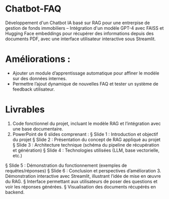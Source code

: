 # Chatbot-FAQ
Développement d'un Chatbot IA basé sur RAG pour une entrerpise de gestion de fonds immobiliers – Intégration d'un modèle GPT-4 avec FAISS et Hugging Face embeddings pour récupérer des informations depuis des documents PDF, avec une interface utilisateur interactive sous Streamlit.

# Améliorations :
- Ajouter un module d’apprentissage automatique pour affiner le
modèle sur des données internes.
- Permettre l’ajout dynamique de nouvelles FAQ et tester un
système de feedback utilisateur.


# Livrables 
1. Code fonctionnel du projet, incluant le modèle RAG et l’intégration avec une base documentaire.
2. PowerPoint de 6 slides comprenant :
§ Slide 1 : Introduction et objectif du projet
§ Slide 2 : Présentation du concept de RAG appliqué au projet
§ Slide 3 : Architecture technique (schéma du pipeline de
récupération et génération)
§ Slide 4 : Technologies utilisées (LLM, base vectorielle, etc.)

§ Slide 5 : Démonstration du fonctionnement (exemples de requêtes/réponses)
§ Slide 6 : Conclusion et perspectives d’amélioration
3. Démonstration interactive avec Streamlit, illustrant l’idée de mise en
œuvre du RAG.
§ Interface permettant aux utilisateurs de poser des questions et
voir les réponses générées.
§ Visualisation des documents récupérés en backend.
